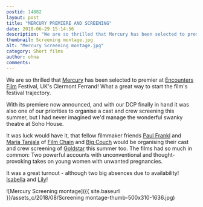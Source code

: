 ```yaml
---
postid: 14882
layout: post
title: "MERCURY PREMIERE AND SCREENING"
date: 2018-06-29 15:14:56
description: "We are so thrilled that Mercury has been selected to premier at Encounters Film Festival, UK&#8217;s Clermont Ferrand! What a great way to start the film&#8217;s festival trajectory. With its premiere now announced, and with our DCP finally in hand&#8230;"
thumbnail: Screening montage.jpg
alt: "Mercury Screening montage.jpg"
category: Short films
author: ohna
comments:
---
```


We are so thrilled that <a href="https://vimeo.com/271623742">Mercury</a> has been selected to premier at <a href="https://encounters-festival.org.uk/events/short-film-5-right-thing/">Encounters Film</a> Festival, <span class="caps">UK'</span>s Clermont Ferrand! What a great way to start the film's festival trajectory.

With its premiere now announced, and with our DCP finally in hand it was also one of our priorities to organise a cast and crew screening this summer, but I had never imagined we'd manage the wonderful swanky theatre at Soho House.

It was luck would have it, that fellow filmmaker friends <a href="https://paulfrankl.com/">Paul Frankl</a> and <a href="https://www.imdb.com/name/nm4494696/mediaindex?ref_=nm_mv_close">Maria Tanjala</a> of <a href="https://unblockedevents.com/2018/05/23/film-producers-needs-blockchain-maria-tanjala-filmchain/">Film Chain</a> and <a href="https://www.bigcouch.co.uk/">Big Couch</a> would be organising their cast and crew screening of <a href="https://vimeo.com/276235018">Goldstar</a> this summer too. The films had so much in common: Two powerful accounts with unconventional and thought-provoking takes on young women with unwanted pregnancies.

It was a great turnout - although two big absences due to availability! <a href="https://twitter.com/izzylaughland?lang=en">Isabella</a> and <a href="https://twitter.com/ashtonlilz?lang=en-gb">Lily</a>!

![Mercury Screening montage]({{ site.baseurl }}/assets_c/2018/08/Screening montage-thumb-500x310-1636.jpg)
